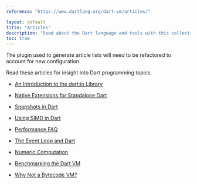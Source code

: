 ```yaml
---
reference: "https://www.dartlang.org/dart-vm/articles/"

layout: default
title: "Articles"
description: "Read about the Dart language and tools with this collection of articles, style guides, and more."
toc: true
---
```


<p class="alert alert-danger">
  The plugin used to generate article lists will need to be refactored to account for new configuration.
</p>

Read these articles for insight into Dart programming topics.

* [An Introduction to the dart:io Library](io)

* [Native Extensions for Standalone Dart](native-extensions)

* [Snapshots in Dart](snapshots)

* [Using SIMD in Dart](simd)

* [Performance FAQ](performance-faq)

* [The Event Loop and Dart](event-loop)

* [Numeric Computation](numeric-computation)

* [Benchmarking the Dart VM](benchmarking)

* [Why Not a Bytecode VM?](why-not-bytecode)

